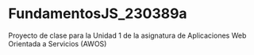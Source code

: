# FundamentosJS_230389a
Proyecto de clase para la Unidad 1 de la asignatura de Aplicaciones Web Orientada a Servicios (AWOS)
